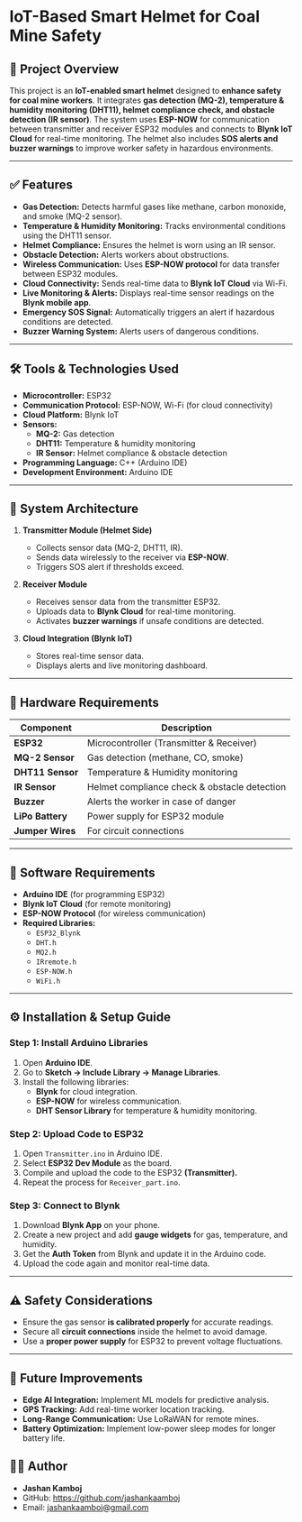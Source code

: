 # IoT-Based Smart Helmet for Coal Mine Safety

## 📌 Project Overview
This project is an **IoT-enabled smart helmet** designed to **enhance safety for coal mine workers**. It integrates **gas detection (MQ-2), temperature & humidity monitoring (DHT11), helmet compliance check, and obstacle detection (IR sensor)**. The system uses **ESP-NOW** for communication between transmitter and receiver ESP32 modules and connects to **Blynk IoT Cloud** for real-time monitoring. The helmet also includes **SOS alerts and buzzer warnings** to improve worker safety in hazardous environments.

---

## ✅ Features
- **Gas Detection:** Detects harmful gases like methane, carbon monoxide, and smoke (MQ-2 sensor).
- **Temperature & Humidity Monitoring:** Tracks environmental conditions using the DHT11 sensor.
- **Helmet Compliance:** Ensures the helmet is worn using an IR sensor.
- **Obstacle Detection:** Alerts workers about obstructions.
- **Wireless Communication:** Uses **ESP-NOW protocol** for data transfer between ESP32 modules.
- **Cloud Connectivity:** Sends real-time data to **Blynk IoT Cloud** via Wi-Fi.
- **Live Monitoring & Alerts:** Displays real-time sensor readings on the **Blynk mobile app**.
- **Emergency SOS Signal:** Automatically triggers an alert if hazardous conditions are detected.
- **Buzzer Warning System:** Alerts users of dangerous conditions.

---

## 🛠 Tools & Technologies Used
- **Microcontroller:** ESP32
- **Communication Protocol:** ESP-NOW, Wi-Fi (for cloud connectivity)
- **Cloud Platform:** Blynk IoT
- **Sensors:**
  - **MQ-2:** Gas detection
  - **DHT11:** Temperature & humidity monitoring
  - **IR Sensor:** Helmet compliance & obstacle detection
- **Programming Language:** C++ (Arduino IDE)
- **Development Environment:** Arduino IDE

---

## 📡 System Architecture
1. **Transmitter Module (Helmet Side)**
   - Collects sensor data (MQ-2, DHT11, IR).
   - Sends data wirelessly to the receiver via **ESP-NOW**.
   - Triggers SOS alert if thresholds exceed.

2. **Receiver Module**
   - Receives sensor data from the transmitter ESP32.
   - Uploads data to **Blynk Cloud** for real-time monitoring.
   - Activates **buzzer warnings** if unsafe conditions are detected.

3. **Cloud Integration (Blynk IoT)**
   - Stores real-time sensor data.
   - Displays alerts and live monitoring dashboard.

---

## 🔧 Hardware Requirements
| Component      | Description  |
|---------------|-------------|
| **ESP32**      | Microcontroller (Transmitter & Receiver) |
| **MQ-2 Sensor** | Gas detection (methane, CO, smoke) |
| **DHT11 Sensor** | Temperature & Humidity monitoring |
| **IR Sensor** | Helmet compliance check & obstacle detection |
| **Buzzer** | Alerts the worker in case of danger |
| **LiPo Battery** | Power supply for ESP32 module |
| **Jumper Wires** | For circuit connections |

---

## 📲 Software Requirements
- **Arduino IDE** (for programming ESP32)
- **Blynk IoT Cloud** (for remote monitoring)
- **ESP-NOW Protocol** (for wireless communication)
- **Required Libraries:** 
  - `ESP32_Blynk`
  - `DHT.h`
  - `MQ2.h`
  - `IRremote.h`
  - `ESP-NOW.h`
  - `WiFi.h`

---

## ⚙️ Installation & Setup Guide
### **Step 1: Install Arduino Libraries**
1. Open **Arduino IDE**.
2. Go to **Sketch → Include Library → Manage Libraries**.
3. Install the following libraries:
   - **Blynk** for cloud integration.
   - **ESP-NOW** for wireless communication.
   - **DHT Sensor Library** for temperature & humidity monitoring.

### **Step 2: Upload Code to ESP32**
1. Open `Transmitter.ino` in Arduino IDE.
2. Select **ESP32 Dev Module** as the board.
3. Compile and upload the code to the ESP32 **(Transmitter).**
4. Repeat the process for `Receiver_part.ino`.

### **Step 3: Connect to Blynk**
1. Download **Blynk App** on your phone.
2. Create a new project and add **gauge widgets** for gas, temperature, and humidity.
3. Get the **Auth Token** from Blynk and update it in the Arduino code.
4. Upload the code again and monitor real-time data.

---
## ⚠️ Safety Considerations
- Ensure the gas sensor **is calibrated properly** for accurate readings.
- Secure all **circuit connections** inside the helmet to avoid damage.
- Use a **proper power supply** for ESP32 to prevent voltage fluctuations.

---

## 🚀 Future Improvements
- **Edge AI Integration:** Implement ML models for predictive analysis.
- **GPS Tracking:** Add real-time worker location tracking.
- **Long-Range Communication:** Use LoRaWAN for remote mines.
- **Battery Optimization:** Implement low-power sleep modes for longer battery life.


## 👨‍💻 Author
- **Jashan Kamboj**
- GitHub: https://github.com/jashankaamboj
- Email: jashankaamboj@gmail.com


